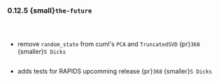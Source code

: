 ### 0.12.5 {small}`the-future`

```{rubric} Features
```

```{rubric} Performance
```

```{rubric} Bug fixes
```
* remove `random_state` from cuml's `PCA` and `TruncatedSVD` {pr}`368` {smaller}`S Dicks`

```{rubric} Misc
```
* adds tests for RAPIDS upcomming release {pr}`368` {smaller}`S Dicks`
